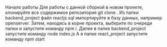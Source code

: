 Начало работы
Для работы с данной сборкой в новом проекте, клонируйте все содержимое репозитория git clone <this repo>.
Из  папки backend_project файл reactjs.sql импортируйте в базу данных, например openserver.
Затем, находясь в корне проекта, выберите по очереди папки и запустите команду npm i.
Далее в папке backend_project запустите команду  node index.js
А в папке react_project запустите команду npm start

